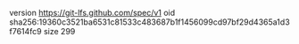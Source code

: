 version https://git-lfs.github.com/spec/v1
oid sha256:19360c3521ba6531c81533c483687b1f1456099cd97bf29d4365a1d3f7614fc9
size 299
